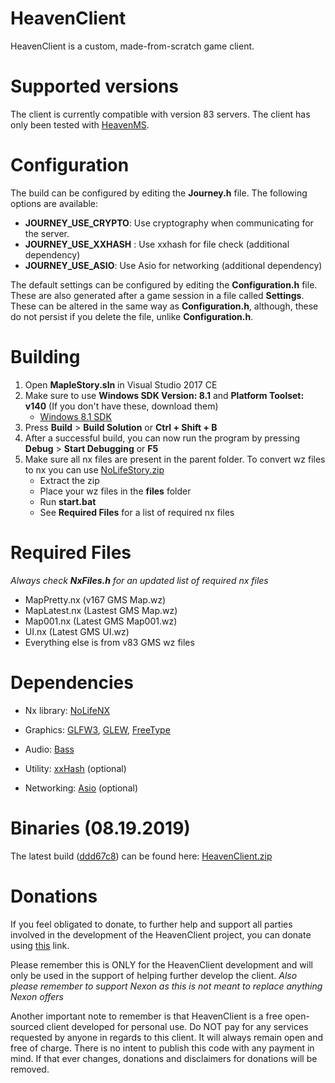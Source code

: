 # HeavenClient
HeavenClient is a custom, made-from-scratch game client.

# Supported versions
The client is currently compatible with version 83 servers.
The client has only been tested with [HeavenMS](https://github.com/ronancpl/HeavenMS).

# Configuration
The build can be configured by editing the **Journey.h** file. The following options are available:
- **JOURNEY_USE_CRYPTO**: Use cryptography when communicating for the server.
- **JOURNEY_USE_XXHASH** : Use xxhash for file check (additional dependency)
- **JOURNEY_USE_ASIO**: Use Asio for networking (additional dependency)

The default settings can be configured by editing the **Configuration.h** file. These are also generated after a game session in a file called **Settings**. These can be altered in the same way as **Configuration.h**, although, these do not persist if you delete the file, unlike **Configuration.h**.

# Building
1. Open **MapleStory.sln** in Visual Studio 2017 CE
2. Make sure to use **Windows SDK Version: 8.1** and **Platform Toolset: v140** (If you don't have these, download them)
   * [Windows 8.1 SDK](https://developer.microsoft.com/en-us/windows/downloads/sdk-archive)
3. Press **Build** > **Build Solution** or **Ctrl + Shift + B**
4. After a successful build, you can now run the program by pressing **Debug** > **Start Debugging** or **F5**
5. Make sure all nx files are present in the parent folder. To convert wz files to nx you can use [NoLifeStory.zip](https://drive.google.com/open?id=1Mk3Kq1lY4NTMqylN5sn0-DQNAcoZZRYH)
   - Extract the zip
   - Place your wz files in the **files** folder
   - Run **start.bat**
   - See **Required Files** for a list of required nx files

# Required Files
*Always check **NxFiles.h** for an updated list of required nx files*
- MapPretty.nx (v167 GMS Map.wz)
- MapLatest.nx (Lastest GMS Map.wz)
- Map001.nx (Latest GMS Map001.wz)
- UI.nx (Latest GMS UI.wz)
- Everything else is from v83 GMS wz files

# Dependencies
- Nx library:
[NoLifeNX](https://github.com/NoLifeDev/NoLifeNx)

- Graphics:
[GLFW3](http://www.glfw.org/download.html), [GLEW](http://glew.sourceforge.net/), [FreeType](http://www.freetype.org/)

- Audio:
[Bass](http://www.un4seen.com/)

- Utility:
[xxHash](https://github.com/Cyan4973/xxHash) (optional)

- Networking:
[Asio](http://think-async.com/) (optional)

# Binaries (08.19.2019)
The latest build ([ddd67c8](https://github.com/ryantpayton/HeavenClient/commit/ddd67c8693ef2ad352e8c2dc1e4628e625c49953)) can be found here: [HeavenClient.zip](https://drive.google.com/open?id=186fBZWcuK5uSB3CN6jeTJ_AdU6tK82Ey)

# Donations
If you feel obligated to donate, to further help and support all parties involved in the development of the HeavenClient project, you can donate using [this](https://paypal.me/pools/c/8frYNoobcY) link.

Please remember this is ONLY for the HeavenClient development and will only be used in the support of helping further develop the client. *Also please remember to support Nexon as this is not meant to replace anything Nexon offers*

Another important note to remember is that HeavenClient is a free open-sourced client developed for personal use. Do NOT pay for any services requested by anyone in regards to this client. It will always remain open and free of charge. There is no intent to publish this code with any payment in mind. If that ever changes, donations and disclaimers for donations will be removed.